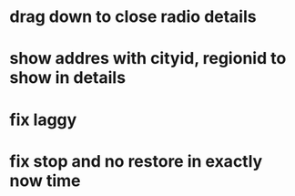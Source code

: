 # drag down to close radio details

# show addres with cityid, regionid to show in details

# fix laggy

# fix stop and no restore in exactly now time
